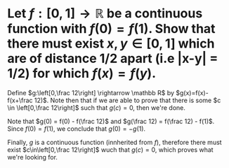 # Let $f:[0,1] \rightarrow \mathbb R$ be a continuous function with $f(0) = f(1)$. Show that there must exist $x,y \in [0,1]$ which are of distance $1/2$ apart (i.e  |x-y| = 1/2) for which $f(x)=f(y)$.

Define $g:\left[0,\frac 12\right] \rightarrow \mathbb R$ by $g(x)=f(x)-f(x+\frac 12)$. Note then that if we are able to prove that there is some $c \in \left[0,\frac 12\right]$ such that $g(c)=0$, then we're done.

Note that $g(0) = f(0) - f(\frac 12)$ and $g(\frac 12) = f(\frac 12) - f(1)$. Since $f(0) = f(1)$, we conclude that $g(0) = -g(1)$.

Finally, $g$ is a continuous function (innherited from $f$), therefore there must exist $c\in\left[0,\frac 12\right]$ wuch that $g(c) = 0$, which proves what we're looking for.